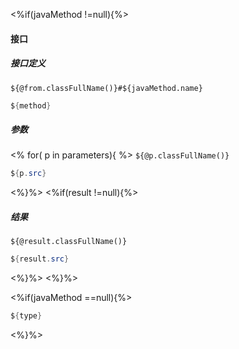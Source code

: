 <%if(javaMethod !=null){%>
#### 接口
##### 接口定义
`${@from.classFullName()}#${javaMethod.name}`
```java
${method}
```
#####  参数
<% for( p in parameters){ %>
 `${@p.classFullName()}`
```java
${p.src}
```
<%}%>
<%if(result !=null){%>
##### 结果
 `${@result.classFullName()}`
```java
${result.src}
```
<%}%>
<%}%>

<%if(javaMethod ==null){%>
```java
${type}
```
<%}%>
